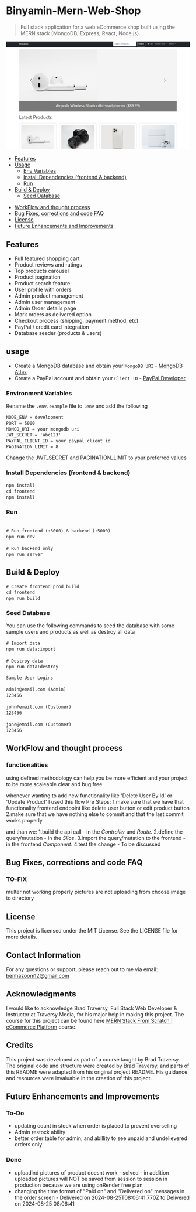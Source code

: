# Binyamin-Mern-Web-Shop

> Full stack application for a web eCommerce shop built using the MERN stack (MongoDB, Express, React, Node.js).

<img src="./frontend/public/images/screens.png" alt="Project Screenshot">

<!-- toc -->

- [Features](#features)
- [Usage](#usage)
  - [Env Variables](#Environment-Variables)
  - [Install Dependencies (frontend & backend)](#install-dependencies-frontend--backend)
  - [Run](#run)
- [Build & Deploy](#build--deploy)
  - [Seed Database](#seed-database)

* [WorkFlow and thought process](#WorkFlow-and-thought-process)
* [Bug Fixes, corrections and code FAQ](#bug-fixes-corrections-and-code-faq)
* [License](#license)
* [Future Enhancements and Improvements](Future-Enhancements-and-Improvements)
<!-- tocstop -->

## Features

- Full featured shopping cart
- Product reviews and ratings
- Top products carousel
- Product pagination
- Product search feature
- User profile with orders
- Admin product management
- Admin user management
- Admin Order details page
- Mark orders as delivered option
- Checkout process (shipping, payment method, etc)
- PayPal / credit card integration
- Database seeder (products & users)

## usage

- Create a MongoDB database and obtain your `MongoDB URI` - [MongoDB Atlas](https://www.mongodb.com/cloud/atlas/register)
- Create a PayPal account and obtain your `Client ID` - [PayPal Developer](https://developer.paypal.com/)

### Environment Variables

Rename the `.env.example` file to `.env` and add the following

```
NODE_ENV = development
PORT = 5000
MONGO_URI = your mongodb uri
JWT_SECRET = 'abc123'
PAYPAL_CLIENT_ID = your paypal client id
PAGINATION_LIMIT = 8
```

Change the JWT_SECRET and PAGINATION_LIMIT to your preferred values

### Install Dependencies (frontend & backend)

```
npm install
cd frontend
npm install
```

### Run

```

# Run frontend (:3000) & backend (:5000)
npm run dev

# Run backend only
npm run server
```

## Build & Deploy

```
# Create frontend prod build
cd frontend
npm run build
```

### Seed Database

You can use the following commands to seed the database with some sample users and products as well as destroy all data

```
# Import data
npm run data:import

# Destroy data
npm run data:destroy
```

```
Sample User Logins

admin@email.com (Admin)
123456

john@email.com (Customer)
123456

jane@email.com (Customer)
123456
```

## WorkFlow and thought process

### functionalities

using defined methodology can help you be more efficient and your project to be more scaleable clear and bug free

whenever wanting to add new functionality like 'Delete User By Id' or 'Update Product' I used this flow
Pre Steps:
1.make sure that we have that functionality frontend endpoint like delete user button or edit product button
2.make sure that we have nothing else to commit and that the last commit works properly

and than we:
1.build the api call - in the _Controller_ and _Route_.
2.define the query/mutation - in the _Slice_.
3.import the query/mutation to the frontend - in the frontend _Component_.
4.test the change - To be discussed

## Bug Fixes, corrections and code FAQ

### TO-FIX

multer not working properly pictures are not uploading from choose image to directory

## License

This project is licensed under the MIT License. See the LICENSE file for more details.

## Contact Information

For any questions or support, please reach out to me via email: benhazoom12@gmail.com

## Acknowledgments

I would like to acknowledge Brad Traversy, Full Stack Web Developer & Instructor at Traversy Media, for his major help in making this project.
The course for this project can be found here [MERN Stack From Scratch | eCommerce Platform](https://www.traversymedia.com/mern-stack-from-scratch) course.

## Credits

This project was developed as part of a course taught by Brad Traversy. The original code and structure were created by Brad Traversy, and parts of this README were adapted from his original project README. His guidance and resources were invaluable in the creation of this project.

## Future Enhancements and Improvements

### To-Do
 - updating count in stock when order is placed to prevent overselling
 - Admin restock ability 
 - better order table for admin, and abillity to see unpaid and undelievered orders only 

### Done
 - uploadind pictures of product doesnt work - solved - in addition uploaded pictures will NOT be saved from session to session in production because we are using onRender free plan
 - changing the time format of "Paid on" and "Delivered on" messages in the order screen - Delivered on 2024-08-25T08:06:41.770Z to Delivered on 2024-08-25 08:06:41

